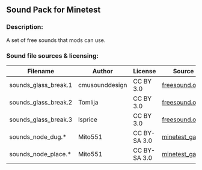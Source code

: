 ## Sound Pack for Minetest

### Description:

A set of free sounds that mods can use.

### Sound file sources & licensing:

| Filename             | Author         | License      | Source                    |
| -------------------- | -------------- | ------------ | ------------------------- |
| sounds_glass_break.1 | cmusounddesign | CC BY 3.0    | [freesound.org][fs.71947] |
| sounds_glass_break.2 | Tomlija        | CC BY 3.0    | [freesound.org][fs.97669] |
| sounds_glass_break.3 | lsprice        | CC BY 3.0    | [freesound.org][fs.88808] |
| sounds_node_dug.*    | Mito551        | CC BY-SA 3.0 | [minetest_game][default]  |
| sounds_node_place.*  | Mito551        | CC BY-SA 3.0 | [minetest_game][default]  |


[default]: https://github.com/minetest/minetest_game/tree/master/mods/default
[fs.71947]: http://www.freesound.org/people/cmusounddesign/sounds/71947
[fs.88808]: http://www.freesound.org/people/lsprice/sounds/88808
[fs.97669]: http://www.freesound.org/people/Tomlija/sounds/97669
